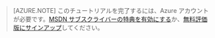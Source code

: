 ﻿> [AZURE.NOTE]
> このチュートリアルを完了するには、Azure アカウントが必要です。<a href="/pricing/member-offers/msdn-benefits-details/?WT.mc_id=A85619ABF" target="_blank">MSDN サブスクライバーの特典を有効にする</a>か、<a href="/pricing/free-trial/?WT.mc_id=A85619ABF" target="_blank">無料評価版にサインアップ</a>してください。

<!--HONumber=52--> 
